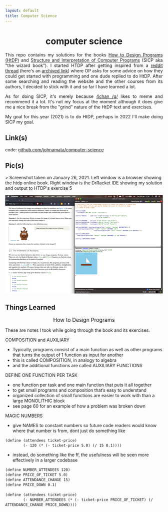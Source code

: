 ```yaml
---
layout: default
title: Computer Science
---
```


<center><h1>computer science</h1></center>

<p align="justify">This repo contains my solutions for the books <a href="https://htdp.org/">How to Design Programs (HtDP)</a> and <a href="https://mitpress.mit.edu/sites/default/files/sicp/full-text/book/book.html">Structure and Interpretation of Computer Programs</a> (SICP aka "the wizard book"). I started HTDP after getting inspired from a <a href="https://old.reddit.com/r/PinoyProgrammer/comments/kkghxi/please_help_me_decide_where_to_start/ghcpi0l/">reddit thread</a> (here's an <a href="https://archive.is/VqiyS">archived link</a>) where OP asks for some advice on how they could get started with programming and one dude replied to do HtDP. After some searching and reading the website and the other courses from its authors, I decided to stick with it and so far I have learned a lot.</p>

<p align="justify">As for doing SICP, it's merely because <a href="https://boards.4channel.org/g/catalog">4chan /g/</a> likes to meme and recommend it a lot. It's not my focus at the moment although it does give me a nice break from the "grind" nature of the HtDP text and exercises.</p>

<p align="justify">My goal for this year (2021) is to do HtDP, perhaps in 2022 I'll make doing SICP my goal.</p>

<h2>Link(s)</h2>

code: <a href="https://github.com/johnamata/computer-science">github.com/johnamata/computer-science</a>

<h2>Pic(s)</h2>

<p>> Screenshot taken on January 26, 2021. Left window is a browser showing the htdp online book. Right window is the DrRacket IDE showing my solution and output to HTDP's exercise 5</p>
<img src="pics/hd/cs-boat.png">

<h2>Things Learned</h2>

<center><p><big>How to Design Programs</big></p></center>

These are notes I took while going through the book and its exercises.

COMPOSITION and AUXILIARY
- Typically, programs consist of a main function as well as other programs that turns the output of 1 function as input for another
- this is called COMPOSITION, in analogy to algebra
- and the additional functions are called AUXILIARY FUNCTIONS

DEFINE ONE FUNCTION PER TASK
- one function per task and one main function that puts it all together
- to get small programs and composition that’s easy to understand
- organized collection of small functions are easier to work with than a large MONOLITHIC block
- see page 60 for an example of how a problem was broken down

MAGIC NUMBERS
- give NAMES to constant numbers so future code readers would know where that number is from, dont just do something like

```racket
(define (attendees ticket-price)
        (- 120 (* (- ticket-price 5.0) (/ 15 0.1))))
```

- instead, do something like the ff, the usefulness will be seen more effectively in a larger codebase

```racket
(define NUMBER_ATTENDEES 120)
(define PRICE_OF_TICKET 5.0)
(define ATTENDANCE_CHANGE 15)
(define PRICE_DOWN 0.1)

(define (attendees ticket-price)
        (- NUMBER_ATTENDEES (* (- ticket-price PRICE_OF_TICKET) (/ ATTENDANCE_CHANGE PRICE_DOWN))))
```
